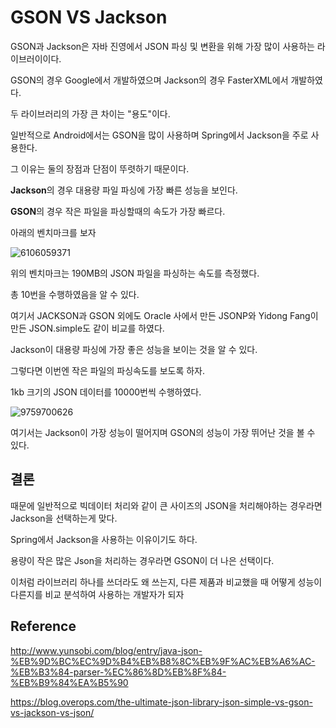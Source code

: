# GSON VS Jackson

GSON과 Jackson은 자바 진영에서 JSON 파싱 및 변환을 위해 가장 많이 사용하는 라이브러이이다.

GSON의 경우 Google에서 개발하였으며 Jackson의 경우 FasterXML에서 개발하였다.

두 라이브러리의 가장 큰 차이는 "용도"이다.

일반적으로 Android에서는 GSON을 많이 사용하며 Spring에서 Jackson을 주로 사용한다.

그 이유는 둘의 장점과 단점이 뚜렷하기 때문이다.

**Jackson**의 경우 대용량 파일 파싱에 가장 빠른 성능을 보인다.

 **GSON**의 경우 작은 파일을 파싱할때의 속도가 가장 빠르다.

 아래의 벤치마크를 보자

 ![6106059371](https://user-images.githubusercontent.com/43809168/74086848-4c2ba780-4aca-11ea-9339-7a856d687408.jpg)

위의 벤치마크는 190MB의 JSON 파일을 파싱하는 속도를 측정했다.

총 10번을 수행하였음을 알 수 있다.

여기서 JACKSON과 GSON 외에도 Oracle 사에서 만든 JSONP와 Yidong Fang이 만든 JSON.simple도 같이 비교를 하였다.

Jackson이 대용량 파싱에 가장 좋은 성능을 보이는 것을 알 수 있다.

그렇다면 이번엔 작은 파일의 파싱속도를 보도록 하자.

1kb 크기의 JSON 데이터를 10000번씩 수행하였다.

![9759700626](https://user-images.githubusercontent.com/43809168/74086905-cceaa380-4aca-11ea-971c-034dd54633b9.jpg)

여기서는 Jackson이 가장 성능이 떨어지며 GSON의 성능이 가장 뛰어난 것을 볼 수 있다.


## 결론

 때문에 일반적으로 빅데이터 처리와 같이 큰 사이즈의 JSON을 처리해야하는 경우라면 Jackson을 선택하는게 맞다.

Spring에서 Jackson을 사용하는 이유이기도 하다.

용량이 작은 많은 Json을 처리하는 경우라면 GSON이 더 나은 선택이다.

이처럼 라이브러리 하나를 쓰더라도 왜 쓰는지, 다른 제품과 비교했을 때 어떻게 성능이 다른지를 비교 분석하여 사용하는 개발자가 되자

## Reference

http://www.yunsobi.com/blog/entry/java-json-%EB%9D%BC%EC%9D%B4%EB%B8%8C%EB%9F%AC%EB%A6%AC-%EB%B3%84-parser-%EC%86%8D%EB%8F%84-%EB%B9%84%EA%B5%90

https://blog.overops.com/the-ultimate-json-library-json-simple-vs-gson-vs-jackson-vs-json/